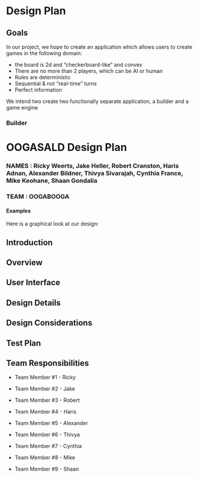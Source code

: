 
# Design Plan

## Goals

In our project, we hope to create an application which allows users
to create games in the following domain:
* the board is 2d and “checkerboard-like” and convex
* There are no more than 2 players, which can be AI or human
* Rules are deterministic
* Sequential & not “real-time” turns
* Perfect information

We intend two create two functionally separate application, a builder and a game engine

### Builder


# OOGASALD Design Plan
### NAMES : Ricky Weerts, Jake Heller, Robert Cranston, Haris Adnan, Alexander Bildner, Thivya Sivarajah, Cynthia France, Mike Keohane, Shaan Gondalia
### TEAM : OOGABOOGA


#### Examples

Here is a graphical look at our design:


## Introduction


## Overview


## User Interface


## Design Details


## Design Considerations


## Test Plan


## Team Responsibilities

* Team Member #1 - Ricky

* Team Member #2 - Jake

* Team Member #3 - Robert

* Team Member #4 - Haris

* Team Member #5 - Alexander

* Team Member #6 - Thivya

* Team Member #7 - Cynthia

* Team Member #8 - Mike
* Team Member #9 - Shaan
